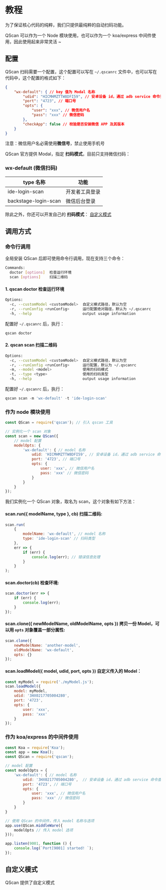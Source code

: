 # 教程

为了保证核心代码的纯粹，我们只提供最纯粹的自动扫码功能。

QScan 可以作为一个 Node 模块使用，也可以作为一个 koa/express 中间件使用，因此使用起来非常灵活 ~

## 配置

QScan 扫码需要一个配置，这个配置可以写在 ```~/.qscanrc``` 文件中，也可以写在代码中，这个配置的格式如下：

``` json
{
    "wx-default": { // key 值为 Modal 名称
        "udid": "HICMHMZTTW8DFI59", // 安卓设备 id，通过 adb service 命令查看
        "port": "4723", // 端口号
        "opts": {
            "user": "xxx", // 微信用户名
            "pass": "xxx" // 微信密码
        },
        "checkApp": false // 校验是否安装微信 APP 及其版本
    }
}
```

注意：微信用户名必需使用**微信号**，禁止使用手机号

QScan 官方提供 Modal，指定 **扫码模式**，目前只支持微信扫码：

### wx-default (微信扫码)
|type 名称   | 功能 |
|-----------|------ |
|ide-login-scan | 开发者工具登录 |
|backstage-login-scan | 微信后台登录 |

除此之外，你还可以开发自己的 **扫码模式**： [自定义模式](usage.md#自定义模式)

## 调用方式

### 命令行调用
全局安装 QScan 后即可使用命令行调用，现在支持三个命令：

``` bash
Commands:
  doctor [options]  检查运行环境
  scan [options]    扫描二维码
```

#### 1. qscan doctor 检查运行环境
``` bash
Options:
  -c, --customModel <customModel>  自定义模式路径，默认为空
  -r, --runConfig <runConfig>      运行配置绝对路径，默认为 ~/.qscanrc
  -h, --help                       output usage information
```
配置好 ```~/.qscanrc``` 后，执行：

``` js
qscan doctor
```

#### 2. qscan scan 扫描二维码
``` bash
Options:
  -c, --customModel <customModel>  自定义模式路径，默认为空
  -r, --runConfig <runConfig>      运行配置，默认为 ~/.qscanrc
  -m, --model <model>              使用的扫码模式
  -t, --type <type>                使用的扫码类型
  -h, --help                       output usage information
```

配置好 ```~/.qscanrc``` 后，执行：

``` js
qscan scan -m 'wx-default' -t 'ide-login-scan'
```


### 作为 node 模块使用

``` js
const QScan = require('qscan'); // 引入 qscan 工具

// 实例化一个 scan 对象
const scan = new QScan({
    // model 配置
    modelOpts: {
        'wx-default': { // model 名称
            udid: 'HICMHMZTTW8DFI59', // 安卓设备 id，通过 adb service 命令查看
            port: '4723', // 端口号
            opts: {
                user: 'xxx', // 微信用户名
                pass: 'xxx' // 微信密码
            }
        }
    }
});
```

我们实例化一个 QScan 对象，取名为 scan，这个对象有如下方法：

#### scan.run({ modelName, type }, cb) 扫描二维码:
``` js
scan.run(
    {
        modelName: 'wx-default', // model 名称
        type: 'ide-login-scan' // 扫码类型
    },
    err => {
        if (err) {
            console.log(err); // 错误信息处理
        }
    }
);
```

#### scan.doctor(cb) 检查环境:
``` js
scan.doctor(err => {
    if (err) {
        console.log(err);
    }
});
```

#### scan.clone({ newModelName, oldModelName, opts }) 拷贝一份 Model，可以用 ```opts``` 对象覆盖一部分属性:
``` js
scan.clone({
    newModelName: 'another-model',
    oldModelName: 'wx-default',
    opts: {}
});
```

#### scan.loadModel({ model, udid, port, opts }) 自定义传入的 Model：
``` js
const myModel = require('./myModel.js');
scan.loadModel({
    model: myModel,
    udid: '3HX0217705004280',
    port: '4723',
    opts: {
        user: 'xxx',
        pass: 'xxx'
    }
});
```

### 作为 koa/express 的中间件使用

``` js
const Koa = require('Koa');
const app = new Koa();
const QScan = require('qscan');

// model 配置
const modelOpts = {
    'wx-default': { // model 名称
        udid: '3HX0217705004280',  // 安卓设备 id，通过 adb service 命令查看
        port: '4723', // 端口号
        opts: {
            user: 'xxx', // 微信用户名
            pass: 'xxx' // 微信密码
        }
    }
}

// 使用 QScan 的中间件，传入 model 名称与选项
app.use(QScan.middleWare({
    modelOpts // 传入 model 选项
}));

app.listen(9001, function () {
    console.log(`Port[9001] started! `);
});
```

## 自定义模式

QScan 提供了自定义模式